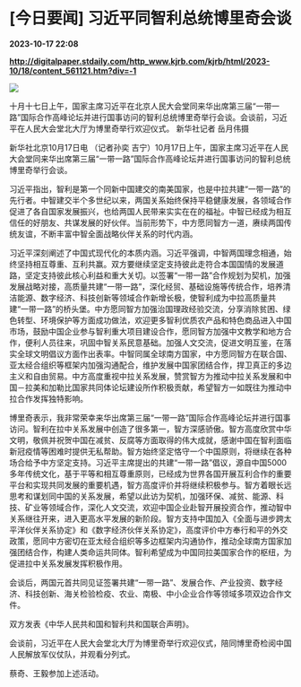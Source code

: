 # [今日要闻] 习近平同智利总统博里奇会谈

**2023-10-17 22:08**

**http://digitalpaper.stdaily.com/http_www.kjrb.com/kjrb/html/2023-10/18/content_561121.htm?div=-1**

![](http://digitalpaper.stdaily.com/http_www.kjrb.com/kjrb/images/2023-10/18/01/3509513_lix_1697565094533_b.jpg)

十月十七日上午，国家主席习近平在北京人民大会堂同来华出席第三届“一带一路”国际合作高峰论坛并进行国事访问的智利总统博里奇举行会谈。会谈前，习近平在人民大会堂北大厅为博里奇举行欢迎仪式。 新华社记者 岳月伟摄

 新华社北京10月17日电 （记者孙奕 吉宁）10月17日上午，国家主席习近平在人民大会堂同来华出席第三届“一带一路”国际合作高峰论坛并进行国事访问的智利总统博里奇举行会谈。

 习近平指出，智利是第一个同新中国建交的南美国家，也是中拉共建“一带一路”的先行者。中智建交半个多世纪以来，两国关系始终保持平稳健康发展，各领域合作促进了各自国家发展振兴，也给两国人民带来实实在在的福祉。中智已经成为相互信任的好朋友、共谋发展的好伙伴。当前形势下，中方愿同智方一道，赓续两国传统友谊，不断丰富中智全面战略伙伴关系的时代内涵。

 习近平深刻阐述了中国式现代化的本质内涵。习近平强调，中智两国理念相通，始终坚持相互尊重、互利共赢。双方要继续坚定支持彼此走符合本国国情的发展道路，坚定支持彼此核心利益和重大关切。以签署“一带一路”合作规划为契机，加强发展战略对接，高质量共建“一带一路”，深化经贸、基础设施等传统合作，培养清洁能源、数字经济、科技创新等领域合作新增长极，使智利成为中拉高质量共建“一带一路”的桥头堡。中方愿同智方加强治国理政经验交流，分享消除贫困、绿色转型、环境保护等方面成功做法，欢迎更多智利优质农产品和特色商品进入中国市场，鼓励中国企业参与智利重大项目建设合作，愿同智方加强中文教学和地方合作，便利人员往来，巩固中智关系民意基础。加强人文交流，促进文明互鉴，在落实全球文明倡议方面作出表率。中智同属全球南方国家，中方愿同智方在联合国、亚太经合组织等框架内加强沟通配合，维护发展中国家团结合作，捍卫真正的多边主义和自由贸易。中方高度重视中拉关系发展，赞赏智方为推动中拉关系发展和中国－拉美和加勒比国家共同体论坛建设所作积极贡献，希望智方一如既往为推动中拉合作发挥独特影响。

 博里奇表示，我非常荣幸来华出席第三届“一带一路”国际合作高峰论坛并进行国事访问。智利在拉中关系发展中创造了很多第一，智方深感骄傲。智方高度欣赏中华文明，敬佩并祝贺中国在减贫、反腐等方面取得的伟大成就，感谢中国在智利面临新冠疫情等困难时提供无私帮助。智方始终坚定恪守一个中国原则，将继续在各种场合给予中方坚定支持。习近平主席提出的共建“一带一路”倡议，源自中国5000多年传统文化，基于平等和相互尊重原则，已经成为世界各国开展互利合作的重要平台和实现共同发展的重要机遇，智方高度评价并将继续积极参与。智方着眼长远思考和谋划同中国的关系发展，希望以此访为契机，加强环保、减贫、能源、科技、矿业等领域合作，深化人文交流，欢迎中国企业赴智开展投资合作，推动智中关系继往开来，进入更高水平发展的新阶段。智方支持中国加入《全面与进步跨太平洋伙伴关系协定》和《数字经济伙伴关系协定》，高度评价中方奉行和平的外交政策，愿同中方密切在亚太经合组织等多边框架内沟通协作，推动全球南方国家加强团结合作，构建人类命运共同体。智利希望成为中国同拉美国家合作的枢纽，为促进拉中关系发展发挥积极作用。

 会谈后，两国元首共同见证签署共建“一带一路”、发展合作、产业投资、数字经济、科技创新、海关检验检疫、农业、南极、中小企业合作等领域多项双边合作文件。

 双方发表《中华人民共和国和智利共和国联合声明》。

 会谈前，习近平在人民大会堂北大厅为博里奇举行欢迎仪式，陪同博里奇检阅中国人民解放军仪仗队，并观看分列式。

 蔡奇、王毅参加上述活动。